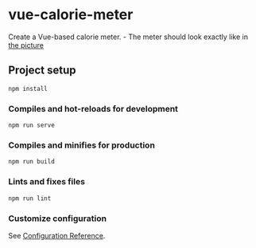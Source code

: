# vue-calorie-meter

Create a Vue-based calorie meter.
    - The meter should look exactly like in [the picture](https://ibb.co/fNAZvo)

## Project setup
```
npm install
```

### Compiles and hot-reloads for development
```
npm run serve
```

### Compiles and minifies for production
```
npm run build
```

### Lints and fixes files
```
npm run lint
```

### Customize configuration
See [Configuration Reference](https://cli.vuejs.org/config/).
